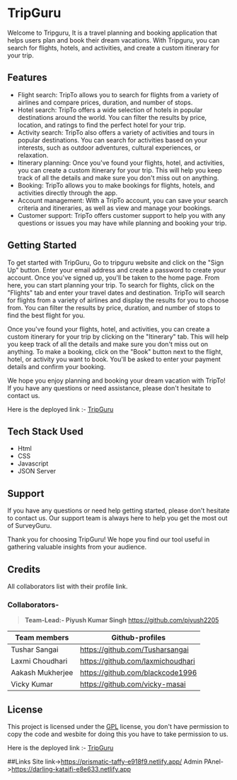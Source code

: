 # TripGuru
Welcome to Tripguru, It is a travel planning and booking application that helps users plan and book their dream vacations. With Tripguru, you can search for flights, hotels, and activities, and create a custom itinerary for your trip.

## Features
* Flight search: TripTo allows you to search for flights from a variety of airlines and compare prices, duration, and number of stops.
* Hotel search: TripTo offers a wide selection of hotels in popular destinations around the world. You can filter the results by price, location, and ratings to find the perfect hotel for your trip.
* Activity search: TripTo also offers a variety of activities and tours in popular destinations. You can search for activities based on your interests, such as outdoor adventures, cultural experiences, or relaxation.
* Itinerary planning: Once you've found your flights, hotel, and activities, you can create a custom itinerary for your trip. This will help you keep track of all the details and make sure you don't miss out on anything.
* Booking: TripTo allows you to make bookings for flights, hotels, and activities directly through the app.
* Account management: With a TripTo account, you can save your search criteria and itineraries, as well as view and manage your bookings.
* Customer support: TripTo offers customer support to help you with any questions or issues you may have while planning and booking your trip.


## Getting Started
To get started with TripGuru, Go to tripguru website and click on the "Sign Up" button. Enter your email address and create a password to create your account. Once you've signed up, you'll be taken to the home page. From here, you can start planning your trip. To search for flights, click on the "Flights" tab and enter your travel dates and destination. TripTo will search for flights from a variety of airlines and display the results for you to choose from. You can filter the results by price, duration, and number of stops to find the best flight for you.

Once you've found your flights, hotel, and activities, you can create a custom itinerary for your trip by clicking on the "Itinerary" tab. This will help you keep track of all the details and make sure you don't miss out on anything. To make a booking, click on the "Book" button next to the flight, hotel, or activity you want to book. You'll be asked to enter your payment details and confirm your booking.

We hope you enjoy planning and booking your dream vacation with TripTo! If you have any questions or need assistance, please don't hesitate to contact us.

Here is the deployed link :- [TripGuru](https://prismatic-taffy-e918f9.netlify.app)

## Tech Stack Used
* Html
* CSS
* Javascript
* JSON Server

## Support
If you have any questions or need help getting started, please don't hesitate to contact us. Our support team is always here to help you get the most out of SurveyGuru.

Thank you for choosing TripGuru! We hope you find our tool useful in gathering valuable insights from your audience.

## Credits
All collaborators list with their profile link.
### Collaborators-
>**Team-Lead:- Piyush Kumar Singh** <https://github.com/piyush2205>

| Team members | Github-profiles |
| ------ | ------ |
| Tushar Sangai | <https://github.com/Tusharsangai> |
| Laxmi Choudhari | <https://github.com/laxmichoudhari> |
| Aakash Mukherjee | <https://github.com/blackcode1996> |
| Vicky Kumar | <https://github.com/vicky-masai> |

## License
This project is licensed under the [GPL](https://www.gnu.org/licenses/gpl-3.0.en.html) license, you don't have permission to copy the code and wesbite for doing this you have to take permission to us.

Here is the deployed link :- [TripGuru](https://prismatic-taffy-e918f9.netlify.app)

##Links
Site link->https://prismatic-taffy-e918f9.netlify.app/
Admin PAnel->https://darling-kataifi-e8e633.netlify.app

